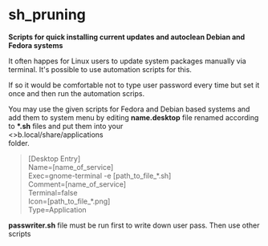 # sh_pruning
<b>Scripts for quick installing current updates and autoclean Debian and Fedora systems</b>
<p>It often happes for Linux users to update system packages manually via terminal. It's possible to use automation scripts for this.</p>
<p>If so it would be comfortable not to type user password every time but set it once and then run the automation scrips.</p>
<p>You may use the given scripts for Fedora and Debian based systems and add them to system menu by editing <b>name.desktop</b> file renamed according to <b>*.sh</b> files and put them into your<br /><>b.local/share/applications</b><br />folder.</p>

><p>[Desktop Entry]<br />
>Name=[name_of_service]<br />
>Exec=gnome-terminal -e [path_to_file_*.sh]<br />
>Comment=[name_of_service]<br />
>Terminal=false<br />
>Icon=[path_to_file_*.png]<br />
>Type=Application</p>
>
<p><b>passwriter.sh</b> file must be run first to write down user pass. Then use other scripts</p>
